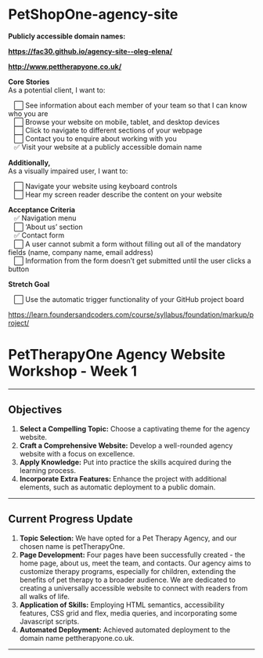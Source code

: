 # PetShopOne-agency-site

**Publicly accessible domain names:**<br>

**https://fac30.github.io/agency-site--oleg-elena/**

**http://www.pettherapyone.co.uk/**

**Core Stories**<br>
As a potential client, I want to:<br>

&nbsp;&nbsp;&nbsp;⬜️ See information about each member of your team so that I can know who you are<br>
&nbsp;&nbsp;&nbsp;⬜️ Browse your website on mobile, tablet, and desktop devices<br>
&nbsp;&nbsp;&nbsp;⬜️ Click to navigate to different sections of your webpage<br>
&nbsp;&nbsp;&nbsp;⬜️ Contact you to enquire about working with you<br>
&nbsp;&nbsp;&nbsp;✅ Visit your website at a publicly accessible domain name


**Additionally,**<br>
As a visually impaired user, I want to:

&nbsp;&nbsp;&nbsp;⬜️ Navigate your website using keyboard controls<br>
&nbsp;&nbsp;&nbsp;⬜️ Hear my screen reader describe the content on your website

**Acceptance Criteria**<br>
&nbsp;&nbsp;&nbsp;✅ Navigation menu<br>
&nbsp;&nbsp;&nbsp;⬜️ ‘About us’ section<br>
&nbsp;&nbsp;&nbsp;✅ Contact form<br>
&nbsp;&nbsp;&nbsp;⬜️ A user cannot submit a form without filling out all of the mandatory fields (name, company name, email address)<br>
&nbsp;&nbsp;&nbsp;⬜️ Information from the form doesn’t get submitted until the user clicks a button<br>

**Stretch Goal**

&nbsp;&nbsp;&nbsp;⬜️ Use the automatic trigger functionality of your GitHub project board<br>


https://learn.foundersandcoders.com/course/syllabus/foundation/markup/project/




# PetTherapyOne Agency Website Workshop - Week 1

---

## Objectives

1. **Select a Compelling Topic:** Choose a captivating theme for the agency website.
2. **Craft a Comprehensive Website:** Develop a well-rounded agency website with a focus on excellence.
3. **Apply Knowledge:** Put into practice the skills acquired during the learning process.
4. **Incorporate Extra Features:** Enhance the project with additional elements, such as automatic deployment to a public domain.

---

## Current Progress Update

1. **Topic Selection:** We have opted for a Pet Therapy Agency, and our chosen name is petTherapyOne.
2. **Page Development:** Four pages have been successfully created - the home page, about us, meet the team, and contacts. Our agency aims to customize therapy programs, especially for children, extending the benefits of pet therapy to a broader audience. We are dedicated to creating a universally accessible website to connect with readers from all walks of life.
3. **Application of Skills:** Employing HTML semantics, accessibility features, CSS grid and flex, media queries, and incorporating some Javascript scripts.
4. **Automated Deployment:** Achieved automated deployment to the domain name pettherapyone.co.uk.

---

